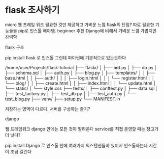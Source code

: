 # flask 조사하기
micro 웹 프레임 워크
필요한 것만 제공하고 가벼운 느낌
flask의 단점? 따로 필요한 기능들을 pip로 인스톨 해야댐.
beginner 추천
Django에 비해서 가벼운 느낌
가볍지만 강력함

flask 구조

pip install flask 로 인스톨
그런데 파이썬에 기본적으로 있는듯하다

/home/user/Projects/flask-tutorial
├── flaskr/
│   ├── __init__.py
│   ├── db.py
│   ├── schema.sql
│   ├── auth.py
│   ├── blog.py
│   ├── templates/
│   │   ├── base.html
│   │   ├── auth/
│   │   │   ├── login.html
│   │   │   └── register.html
│   │   └── blog/
│   │       ├── create.html
│   │       ├── index.html
│   │       └── update.html
│   └── static/
│       └── style.css
├── tests/
│   ├── conftest.py
│   ├── data.sql
│   ├── test_factory.py
│   ├── test_db.py
│   ├── test_auth.py
│   └── test_blog.py
├── venv/
├── setup.py
└── MANIFEST.in

저장하는 영역이 다르다. 서버를 구성하는 줄기?



django 

웹 프레임워크
django 안에는 모든 것이 딸려온다
service를 직접 운영할 때는 장고가 더 낫다?

pip install Django 로 인스톨
안에 여러가지 익스텐션들이 있어서 인스톨하는데 시간이 조금 걸린다

